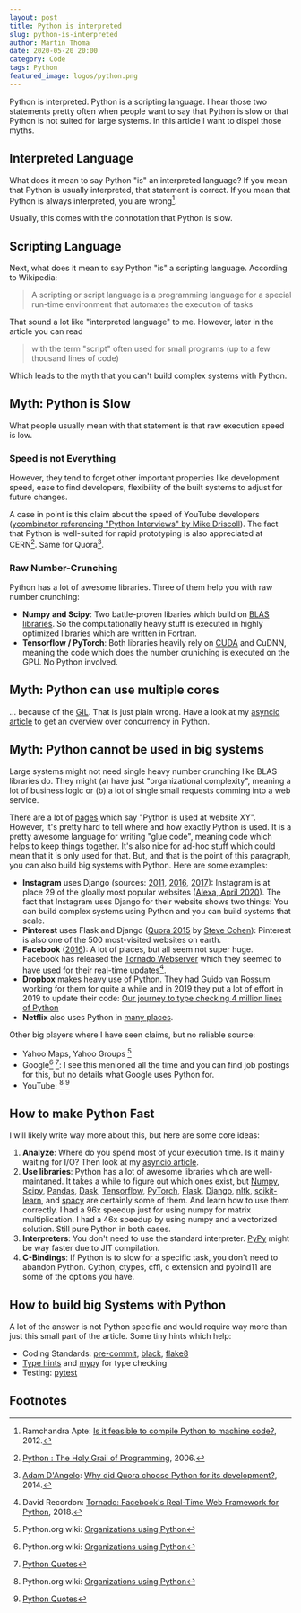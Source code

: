 ```yaml
---
layout: post
title: Python is interpreted
slug: python-is-interpreted
author: Martin Thoma
date: 2020-05-20 20:00
category: Code
tags: Python
featured_image: logos/python.png
---
```

Python is interpreted. Python is a scripting language. I hear those two
statements pretty often when people want to say that Python is slow or that
Python is not suited for large systems. In this article I want to dispel those
myths.

## Interpreted Language

What does it mean to say Python "is" an interpreted language? If you mean that
Python is usually interpreted, that statement is correct. If you mean that
Python is always interpreted, you are wrong[^6].

Usually, this comes with the connotation that Python is slow.

## Scripting Language

Next, what does it mean to say Python "is" a scripting language. According to
Wikipedia:

> A scripting or script language is a programming language for a special
> run-time environment that automates the execution of tasks

That sound a lot like "interpreted language" to me. However, later in the
article you can read

> with the term "script" often used for small programs (up to a few thousand
> lines of code)

Which leads to the myth that you can't build complex systems with Python.


## Myth: Python is Slow

What people usually mean with that statement is that raw execution speed is low.

### Speed is not Everything

However, they tend to forget other important properties like development speed,
ease to find developers, flexibility of the built systems to adjust for future
changes.

A case in point is this claim about the speed of YouTube developers ([ycombinator referencing "Python Interviews" by Mike Driscoll](https://news.ycombinator.com/item?id=16674628)).
The fact that Python is well-suited for rapid prototyping is also appreciated
at CERN[^4]. Same for Quora[^5].

### Raw Number-Crunching

Python has a lot of awesome libraries. Three of them help you with raw number
crunching:

* **Numpy and Scipy**: Two battle-proven libaries which build on
  [BLAS libraries](https://en.wikipedia.org/wiki/Basic_Linear_Algebra_Subprograms).
  So the computationally heavy stuff is executed in highly optimized libraries
  which are written in Fortran.
* **Tensorflow / PyTorch**: Both libraries heavily rely on
  [CUDA](https://en.wikipedia.org/wiki/CUDA) and CuDNN, meaning the code which
  does the number cruniching is executed on the GPU. No Python involved.

## Myth: Python can use multiple cores

... because of the [GIL](https://en.wikipedia.org/wiki/Global_interpreter_lock).
That is just plain wrong. Have a look at my
[asyncio article](https://martin-thoma.com/asyncio/) to get an overview over
concurrency in Python.

## Myth: Python cannot be used in big systems

Large systems might not need single heavy number crunching like BLAS libraries
do. They might (a) have just "organizational complexity", meaning a lot of
business logic or (b) a lot of single small requests comming into a web
service.

There are a lot of
[pages](https://en.wikipedia.org/wiki/Programming_languages_used_in_most_popular_websites)
which say "Python is used at website XY". However, it's pretty hard to tell
where and how exactly Python is used. It is a pretty awesome language for
writing "glue code", meaning code which helps to keep things together. It's
also nice for ad-hoc stuff which could mean that it is only used for that. But,
and that is the point of this paragraph, you can also build big systems with
Python. Here are some examples:

* **Instagram** uses Django (sources:
  [2011](https://instagram-engineering.com/what-powers-instagram-hundreds-of-instances-dozens-of-technologies-adf2e22da2ad),
  [2016](https://instagram-engineering.com/web-service-efficiency-at-instagram-with-python-4976d078e366),
  [2017](https://instagram-engineering.com/copy-on-write-friendly-python-garbage-collection-ad6ed5233ddf)):
  Instagram is at place 29 of the gloally most popular websites ([Alexa, April
  2020](https://web.archive.org/web/20200416015659/https://www.alexa.com/topsites)).
  The fact that Instagram uses Django for their website shows two things: You
  can build complex systems using Python and you can build systems that scale.
* **Pinterest** uses Flask and Django ([Quora
  2015](https://www.quora.com/What-challenges-has-Pinterest-encountered-with-Flask/answer/Steve-Cohen?srid=hXZd&share=1)
  by [Steve Cohen](https://www.linkedin.com/in/icecreamcohen/)): Pinterest is
  also one of the 500 most-visited websites on earth.
* **Facebook**
  ([2016](https://engineering.fb.com/production-engineering/python-in-production-engineering/)):
  A lot of places, but all seem not super huge. Facebook has released the
  [Tornado Webserver](https://en.wikipedia.org/wiki/Tornado_(web_server)) which
  they seemed to have used for their real-time updates[^2].
* **Dropbox** makes heavy use of Python. They had Guido van Rossum working for
  them for quite a while and in 2019 they put a lot of effort in 2019 to update
  their code: [Our journey to type checking 4 million lines of
  Python](https://dropbox.tech/application/our-journey-to-type-checking-4-million-lines-of-python)
* **Netflix** also uses Python in [many
  places](https://netflixtechblog.com/python-at-netflix-bba45dae649e).

Other big players where I have seen claims, but no reliable source:

* Yahoo Maps, Yahoo Groups [^1]
* Google[^1] [^3]: I see this menioned all the time and you can find job
  postings for this, but no details what Google uses Python for.
* YouTube: [^1] [^3]

## How to make Python Fast

I will likely write way more about this, but here are some core ideas:

1. **Analyze**: Where do you spend most of your execution time. Is it mainly
   waiting for I/O? Then look at my [asyncio
   article](https://martin-thoma.com/asyncio/).
2. **Use libraries**: Python has a lot of awesome libraries which are
   well-maintaned. It takes a while to figure out which ones exist, but
   [Numpy](https://numpy.org/), [Scipy](https://www.scipy.org/),
   [Pandas](https://pandas.pydata.org/), [Dask](https://dask.org/),
   [Tensorflow](https://www.tensorflow.org/), [PyTorch](https://pytorch.org/),
   [Flask](https://flask.palletsprojects.com/),
   [Django](https://www.djangoproject.com/), [nltk](https://www.nltk.org/),
   [scikit-learn](https://scikit-learn.org/stable/), and
   [spacy](https://spacy.io/) are certainly some of them. And learn how to use
   them correctly. I had a 96x speedup just for using numpy for matrix
   multiplication. I had a 46x speedup by using numpy and a vectorized
   solution. Still pure Python in both cases.
3. **Interpreters**: You don't need to use the standard interpreter.
   [PyPy](https://www.pypy.org/) might be way faster due to JIT compilation.
4. **C-Bindings**: If Python is to slow for a specific task, you don't need to
   abandon Python. Cython, ctypes, cffi, c extension and pybind11 are some of
   the options you have.


## How to build big Systems with Python

A lot of the answer is not Python specific and would require way more than just
this small part of the article. Some tiny hints which help:

* Coding Standards: [pre-commit](https://pre-commit.com/),
  [black](https://github.com/psf/black),
  [flake8](https://flake8.pycqa.org/en/latest/)
* [Type hints](https://docs.python.org/3/library/typing.html) and
  [mypy](http://mypy-lang.org/) for type checking
* Testing: [pytest](https://docs.pytest.org/en/latest/)


## Footnotes

[^1]: Python.org wiki: [Organizations using Python](https://wiki.python.org/moin/OrganizationsUsingPython)
[^2]: David Recordon: [Tornado: Facebook's Real-Time Web Framework for Python](https://developers.facebook.com/blog/post/301), 2018.
[^3]: [Python Quotes](https://www.python.org/about/quotes/)
[^4]: [Python : The Holy Grail of Programming](http://cdsweb.cern.ch/journal/CERNBulletin/2006/31/News%20Articles/974627?ln=en), 2006.
[^5]: [Adam D'Angelo](https://en.wikipedia.org/wiki/Adam_D%27Angelo): [Why did Quora choose Python for its development?](https://www.quora.com/Why-did-Quora-choose-Python-for-its-development-What-technological-challenges-did-the-founders-face-before-they-decided-to-go-with-Python-rather-than-PHP), 2014.
[^6]: Ramchandra Apte: [Is it feasible to compile Python to machine code?](https://stackoverflow.com/a/11415005/562769), 2012.
[^7]: Anders Hovmöller: [Python is slow - it doesn't have to be](https://kodare.net/2020/05/19/python-is-slow-does-not-have-to-be.html), 2020.
